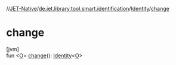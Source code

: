 //[JET-Native](../../../index.md)/[de.jet.library.tool.smart.identification](../index.md)/[Identity](index.md)/[change](change.md)

# change

[jvm]\
fun &lt;[O](change.md)&gt; [change](change.md)(): [Identity](index.md)&lt;[O](change.md)&gt;
